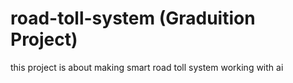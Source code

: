 # road-toll-system (Graduition Project)

this project is about making smart road toll system working with ai
